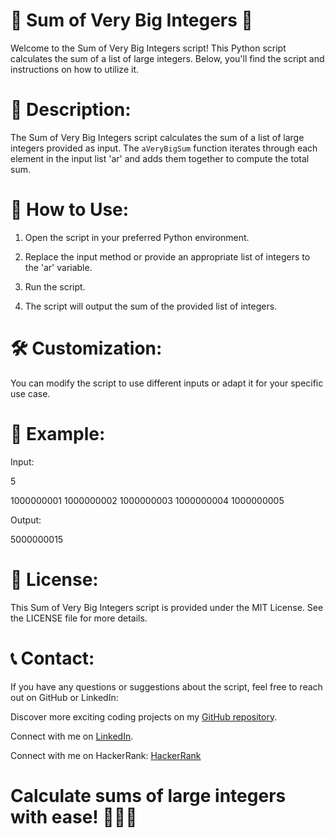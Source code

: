 #  🔢 Sum of Very Big Integers  🔢  
 
Welcome to the Sum of Very Big Integers script! This Python script calculates the sum of a list of large integers. Below, you'll find the script and instructions on how to utilize it.

# 📜 Description: 
 
The Sum of Very Big Integers script calculates the sum of a list of large integers provided as input. The `aVeryBigSum` function iterates through each element in the input list 'ar' and adds them together to compute the total sum.

# 🚀 How to Use:

1. Open the script in your preferred Python environment.

2. Replace the input method or provide an appropriate list of integers to the 'ar' variable.

3. Run the script.

4. The script will output the sum of the provided list of integers.

# 🛠️ Customization:

You can modify the script to use different inputs or adapt it for your specific use case.

# 🧩 Example:

Input:

5

1000000001 1000000002 1000000003 1000000004 1000000005

Output:

5000000015

# 📄 License:

This Sum of Very Big Integers script is provided under the MIT License. See the LICENSE file for more details.

# 📞 Contact: 

If you have any questions or suggestions about the script, feel free to reach out on GitHub or LinkedIn:

Discover more exciting coding projects on my [GitHub repository](https://github.com/Maham-j).

Connect with me on [LinkedIn](https://www.linkedin.com/in/maham-jamil-268584267).

Connect with me on HackerRank: [HackerRank ](https://www.hackerrank.com/maham_jamil)


# Calculate sums of large integers with ease! 🧮🔢🔵
